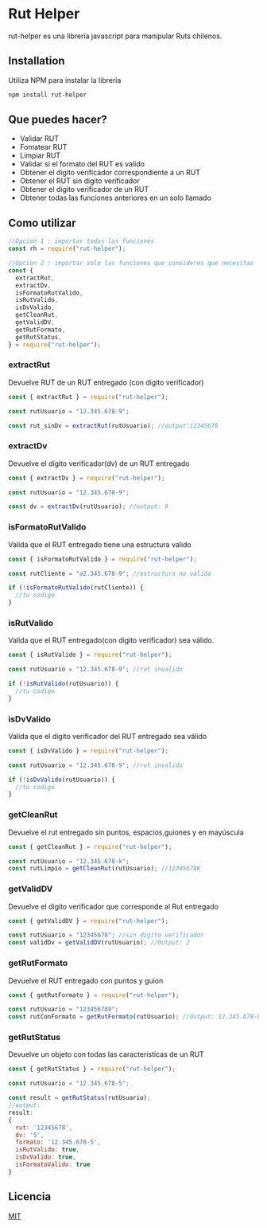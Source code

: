 # Rut Helper

rut-helper es una librería javascript para manipular Ruts chilenos.

## Installation

Utiliza NPM para instalar la libreria

```sh
npm install rut-helper
```

## Que puedes hacer?

- Validar RUT
- Fomatear RUT
- Limpiar RUT
- Validar si el formato del RUT es valido
- Obtener el digito verificador correspondiente a un RUT
- Obtener el RUT sin digito verificador
- Obtener el digito verificador de un RUT
- Obtener todas las funciones anteriores en un solo llamado

## Como utilizar

```js
//Opcion 1 : importar todas las funciones
const rh = require("rut-helper");

//Opcion 2 : importar solo las funciones que consideres que necesitas
const {
  extractRut,
  extractDv,
  isFormatoRutValido,
  isRutValido,
  isDvValido,
  getCleanRut,
  getValidDV,
  getRutFormato,
  getRutStatus,
} = require("rut-helper");
```

### extractRut

Devuelve RUT de un RUT entregado (con digito verificador)

```js
const { extractRut } = require("rut-helper");

const rutUsuario = "12.345.678-9";

const rut_sinDv = extractRut(rutUsuario); //output:12345678
```

### extractDv

Devuelve el dígito verificador(dv) de un RUT entregado

```js
const { extractDv } = require("rut-helper");

const rutUsuario = "12.345.678-9";

const dv = extractDv(rutUsuario); //output: 9
```

### isFormatoRutValido

Valida que el RUT entregado tiene una estructura valido

```js
const { isFormatoRutValido } = require("rut-helper");

const rutCliente = "a2.345.678-9"; //estructura no valida

if (!isFormatoRutValido(rutCliente)) {
  //tu codigo
}
```

### isRutValido

Valida que el RUT entregado(con digito verificador) sea válido.

```js
const { isRutValido } = require("rut-helper");

const rutUsuario = "12.345.678-9"; //rut invalido

if (!isRutValido(rutUsuario)) {
  //tu codigo
}
```

### isDvValido

Valida que el digito verificador del RUT entregado sea válido

```js
const { isDvValido } = require("rut-helper");

const rutUsuario = "12.345.678-9"; //rut invalido

if (!isDvValido(rutUsuario)) {
  //tu codigo
}
```

### getCleanRut

Devuelve el rut entregado sin puntos, espacios,guiones y en mayúscula

```js
const { getCleanRut } = require("rut-helper");

const rutUsuario = "12.345.678-k";
const rutLimpio = getCleanRut(rutUsuario); //12345678K
```

### getValidDV

Devuelve el digito verificador que corresponde al Rut entregado

```js
const { getValidDV } = require("rut-helper");

const rutUsuario = "12345678"; //sin digito verificador
const validDv = getValidDV(rutUsuario); //Output: 2
```

### getRutFormato

Devuelve el RUT entregado con puntos y guion

```js
const { getRutFormato } = require("rut-helper");

const rutUsuario = "123456789";
const rutConFormato = getRutFormato(rutUsuario); //Output: 12.345.678-9
```

### getRutStatus

Devuelve un objeto con todas las caracteristicas de un RUT

```js
const { getRutStatus } = require("rut-helper");

const rutUsuario = "12.345.678-5";

const result = getRutStatus(rutUsuario);
//output:
result:
{
  rut: '12345678',
  dv: '5',
  formato: '12.345.678-5',
  isRutValido: true,
  isDvValido: true,
  isFormatoValido: true
}
```

## Licencia

[MIT](https://choosealicense.com/licenses/mit/)
